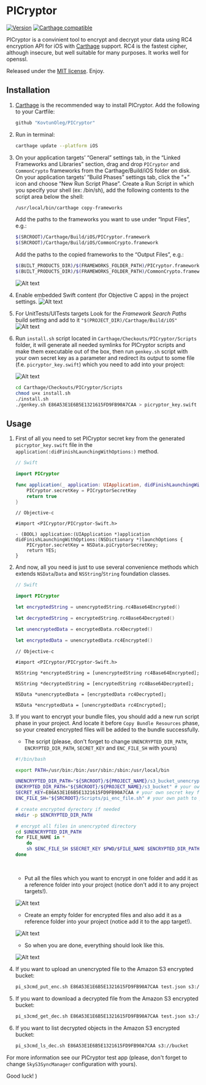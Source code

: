 # PICryptor

[![Version](https://img.shields.io/github/tag/KovtunOleg/PICryptor.svg)](https://github.com/KovtunOleg/PICryptor/tags)
[![Carthage compatible](https://img.shields.io/badge/Carthage-compatible-4BC51D.svg?style=flat)](https://github.com/Carthage/Carthage)

PICryptor is a convinient tool to encrypt and decrypt your data using RC4 encryption API for iOS with [Carthage](https://github.com/carthage/carthage) support. RC4 is the fastest cipher, although insecure, but well suitable for many purposes. It works well for openssl.

Released under the [MIT license](LICENSE). Enjoy.


## Installation

1.  [Carthage](https://github.com/carthage/carthage) is the recommended way to install PICryptor. Add the following to your Cartfile:

    ``` ruby
    github "KovtunOleg/PICryptor"
    ```

2.  Run in terminal:
    ``` bash
    carthage update --platform iOS
    ```

3. On your application targets’ “General” settings tab, in the “Linked Frameworks and Libraries” section, drag and drop `PICryptor` and `CommonCrypto` frameworks from the Carthage/Build/iOS folder on disk. 
On your application targets’ “Build Phases” settings tab, click the “+” icon and choose “New Run Script Phase”. Create a Run Script in which you specify your shell (ex: /bin/sh), add the following contents to the script area below the shell:

    ``` bash
    /usr/local/bin/carthage copy-frameworks
    ```

    Add the paths to the frameworks you want to use under “Input Files”, e.g.:

    ``` bash
    $(SRCROOT)/Carthage/Build/iOS/PICryptor.framework
    $(SRCROOT)/Carthage/Build/iOS/CommonCrypto.framework
    ```

    Add the paths to the copied frameworks to the “Output Files”, e.g.:

    ``` bash
    $(BUILT_PRODUCTS_DIR)/$(FRAMEWORKS_FOLDER_PATH)/PICryptor.framework
    $(BUILT_PRODUCTS_DIR)/$(FRAMEWORKS_FOLDER_PATH)/CommonCrypto.framework
    ```

    ![Alt text](https://monosnap.com/file/pODILgdZnD2BpRTBtcUpSuB3YsIpaS.png)

4. Enable embedded Swift content (for Objective C apps) in the project settings.
![Alt text](https://monosnap.com/file/Rmyn6j1mxcrrI2QgVDCOqyWeZShftQ.png)

5. For UnitTests/UITests targets Look for the *Framework Search Paths* build setting and add to it `"$(PROJECT_DIR)/Carthage/Build/iOS"`
![Alt text](https://monosnap.com/file/r5ZUscoOTH8csq7DCJjHMiKTiq7Aqi.png)

6. Run `install.sh` script located in `Carthage/Checkouts/PICryptor/Scripts` folder, it will generate all needed symlinks for PICryptor scripts and make them executable out of the box, then run `genkey.sh` script with your own secret key as a parameter and redirect its output to some file (f.e. `picryptor_key.swift`) which you need to add into your project: 

    ![Alt text](https://monosnap.com/file/19rv3rlFPYhztdLbcoZlFW0RqppWiu.png)
    
    ``` bash
    cd Carthage/Checkouts/PICryptor/Scripts
    chmod u+x install.sh
    ./install.sh
    ./genkey.sh E86A53E1E6B5E1321615FD9FB90A7CAA > picryptor_key.swift
    ```

## Usage
1.  First of all you need to set PICryptor secret key from the generated `picryptor_key.swift` file in the `application(:didFinishLaunchingWithOptions:)` method.

    ``` swift
    // Swift
    
    import PICryptor
    
    func application(_ application: UIApplication, didFinishLaunchingWithOptions launchOptions: [UIApplicationLaunchOptionsKey: Any]?) -> Bool {
        PICryptor.secretKey = PICryptorSecretKey
        return true
    }
    ```

    ``` objc
    // Objective-c
    
    #import <PICryptor/PICryptor-Swift.h>
    
    - (BOOL) application:(UIApplication *)application didFinishLaunchingWithOptions:(NSDictionary *)launchOptions {
        PICryptor.secretKey = NSData.piCryptorSecretKey;
        return YES;
    }
    ```

2.  And now, all you need is just to use several convenience methods which extends `NSData`/`Data` and `NSString`/`String` foundation classes.

    ``` swift
    // Swift
    
    import PICryptor
    
    let encryptedString = unencryptedString.rc4Base64Encrypted()
    
    let decryptedString = encryptedString.rc4Base64Decrypted()

    let unencryptedData = encryptedData.rc4Decrypted()

    let encryptedData = unencryptedData.rc4Encrypted()
    ```
    
    ``` objc
    // Objective-c
    
    #import <PICryptor/PICryptor-Swift.h>
    
    NSString *encryptedString = [unencryptedString rc4Base64Encrypted];
    
    NSString *decryptedString = [encryptedString rc4Base64Decrypted];

    NSData *unencryptedData = [encryptedData rc4Decrypted];

    NSData *encryptedData = [unencryptedData rc4Encrypted];
    ```

3. If you want to encrypt your bundle files, you should add a new run script phase in your project. And locate it before `Copy Bundle Resources` phase, so your created encrypted files will be added to the bundle successfully.
    * The script (please, don't forget to change `UNENCRYPTED_DIR_PATH`, `ENCRYPTED_DIR_PATH`, `SECRET_KEY` and `ENC_FILE_SH` with yours)

    ``` bash
	#!/bin/bash
	
	export PATH=/usr/bin:/bin:/usr/sbin:/sbin:/usr/local/bin
	
	UNENCRYPTED_DIR_PATH="${SRCROOT}/${PROJECT_NAME}/s3_bucket_unencrypted" # your own path to unencrypted folder
	ENCRYPTED_DIR_PATH="${SRCROOT}/${PROJECT_NAME}/s3_bucket" # your own path to encrypted folder
	SECRET_KEY=E86A53E1E6B5E1321615FD9FB90A7CAA # your own secret key for openssl (can be found in picryptor_key.swift file)
	ENC_FILE_SH="${SRCROOT}/Scripts/pi_enc_file.sh" # your own path to pi_enc_file.sh script
	
	# create encrypted dyrectory if needed
	mkdir -p $ENCRYPTED_DIR_PATH
	
	# encrypt all files in unencrypted directory
	cd $UNENCRYPTED_DIR_PATH
	for FILE_NAME in *
		do
		sh $ENC_FILE_SH $SECRET_KEY $PWD/$FILE_NAME $ENCRYPTED_DIR_PATH
	done
	
	```
    &#8291;
    * Put all the files which you want to encrypt in one folder and add it as a reference folder into your project (notice don't add it to any project targets!).

    ![Alt text](https://monosnap.com/file/RDftKTsOvlDcElTLsapm5F4IchzvEU.png)
    * Create an empty folder for encrypted files and also add it as a reference folder into your project (notice add it to the app target!).

    ![Alt text](https://monosnap.com/file/4JarRmRgeK47dKaGs5OsNm7ahTwOjm.png)
    * So when you are done, everything should look like this.

    ![Alt text](https://monosnap.com/file/YdSNlYWpsFYbdoMBin6YCJO9VmnMjW.png)

4. If you want to upload an unencrypted file to the Amazon S3 encrypted bucket: 

    ``` bash
    pi_s3cmd_put_enc.sh E86A53E1E6B5E1321615FD9FB90A7CAA test.json s3://bucket
    ```

5. If you want to download a decrypted file from the Amazon S3 encrypted bucket:
    
    ``` bash
    pi_s3cmd_get_dec.sh E86A53E1E6B5E1321615FD9FB90A7CAA test.json s3://bucket
    ```

6. If you want to list decrypted objects in the Amazon S3 encrypted bucket:
    
    ``` bash
    pi_s3cmd_ls_dec.sh E86A53E1E6B5E1321615FD9FB90A7CAA s3://bucket
    ```

For more information see our PICryptor test app (please, don't forget to change `SkyS3SyncManager` configuration with yours).

Good luck! )
